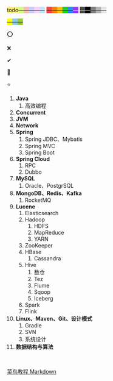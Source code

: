 <span style=background:#ffee7c>todo</span><span style=background:#d4fe7f>—</span><span style=background:#ffb8b8>—</span><span style=background:#c9ccff>—</span><span style=background:#f8d2ff>—</span><span style=background:#c2e2ff>—</span>
<span style=background:#ff4343>—</span><span style=background:#ff8000>—</span><span style=background:#fdc200>—</span><span style=background:#19d02a>—</span><span style=background:#258df6>—</span><span style=background:#993af9;color:#f1f1f1>—</span>
<span style=background:#4d4d4d;color:#e6e6e6>—</span><span style=background:#000000;color:white>—</span><span style=background:#808080>—</span><span style=background:#b3b3b3>—</span><span style=background:#e6e6e6>—</span>

<span style=background:yellow>—</span><span style=background:skyblue>—</span><span style=background:yellowgreen>—</span>



⭕

❌

✔

🌙

⭐



1. **Java**
   1. 高效编程
2. **Concurrent**
3. **JVM**
4. **Network**
5. **Spring**
   1. Spring JDBC、Mybatis
   2. Spring MVC
   3. Spring Boot
6. **Spring Cloud**
   1. RPC
   2. Dubbo
7. **MySQL**
   1. Oracle、PostgrSQL
8. **MongoDB、Redis、Kafka**
   1. RocketMQ
9. **Lucene**
   1. Elasticsearch
   2. Hadoop
      1. HDFS
      2. MapReduce
      3. YARN
   3. ZooKeeper
   4. HBase
      1. Cassandra
   5. Hive
      1. 数仓
      2. Tez
      3. Flume
      4. Sqoop
      5. Iceberg
   6. Spark
   7. Flink
10. **Linux、Maven、Git、设计模式**
    1. Gradle
    2. SVN
    3. 系统设计
11. **数据结构与算法**

&nbsp; 

[菜鸟教程 Markdown](https://www.runoob.com/markdown/md-tutorial.html)

&nbsp; 
